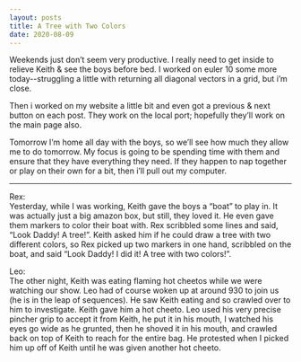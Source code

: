 ```yaml
---
layout: posts
title: A Tree with Two Colors
date: 2020-08-09
---
```


Weekends just don’t seem very productive.  I really need to get inside to relieve Keith & see the boys before bed.  I worked on euler 10 some more today--struggling a little with returning all diagonal vectors in a grid, but i’m close.

Then i worked on my website a little bit and even got a previous & next button on each post.  They work on the local port; hopefully they’ll work on the main page also.  

Tomorrow I’m home all day with the boys, so we’ll see how much they allow me to do tomorrow. My focus is going to be spending time with them and ensure that they have everything they need.  If they happen to nap together or play on their own for a bit, then i’ll pull out my computer.

***
Rex:  
Yesterday, while I was working, Keith gave the boys a “boat” to play in.  It was actually just a big amazon box, but still, they loved it.  He even gave them markers to color their boat with.  Rex scribbled some lines and said, “Look Daddy!  A tree!”.  Keith asked him if he could draw a tree with two different colors, so Rex picked up two markers in one hand, scribbled on the boat, and said “Look Daddy!  I did it!  A tree with two colors!”.  

Leo:  
The other night, Keith was eating flaming hot cheetos while we were watching our show.  Leo had of course woken up at around 930 to join us (he is in the leap of sequences).  He saw Keith eating and so crawled over to him to investigate.  Keith gave him a hot cheeto.  Leo used his very precise pincher grip to accept it from Keith, he put it in his mouth, I watched his eyes go wide as he grunted, then he shoved it in his mouth, and crawled back on top of Keith to reach for the entire bag.  He protested when I picked him up off of Keith until he was given another hot cheeto.  
